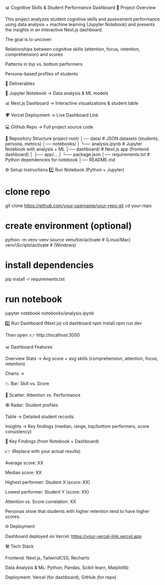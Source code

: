 📊 Cognitive Skills & Student Performance Dashboard
🚀 Project Overview

This project analyzes student cognitive skills and assessment performance using data analysis + machine learning (Jupyter Notebook) and presents the insights in an interactive Next.js dashboard.

The goal is to uncover:

Relationships between cognitive skills (attention, focus, retention, comprehension) and scores

Patterns in top vs. bottom performers

Persona-based profiles of students

📂 Deliverables

📓 Jupyter Notebook → Data analysis & ML models

📊 Next.js Dashboard → Interactive visualizations & student table

🌍 Vercel Deployment → Live Dashboard Link

💻 GitHub Repo → Full project source code

📁 Repository Structure
project-root/
│── data/                     # JSON datasets (students, persona, metrics)
│── notebooks/
│   └── analysis.ipynb        # Jupyter Notebook with analysis + ML
│── dashboard/                # Next.js app (frontend dashboard)
│   ├── app/...
│   └── package.json
│── requirements.txt          # Python dependencies for notebook
│── README.md

⚙️ Setup Instructions
1️⃣ Run Notebook (Python + Jupyter)
# clone repo
git clone https://github.com/your-username/your-repo.git
cd your-repo

# create environment (optional)
python -m venv venv
source venv/bin/activate  # (Linux/Mac)
venv\Scripts\activate     # (Windows)

# install dependencies
pip install -r requirements.txt

# run notebook
jupyter notebook notebooks/analysis.ipynb

2️⃣ Run Dashboard (Next.js)
cd dashboard
npm install
npm run dev


Then open: 👉 http://localhost:3000

📊 Dashboard Features

Overview Stats → Avg score + avg skills (comprehension, attention, focus, retention)

Charts →

📉 Bar: Skill vs. Score

🔵 Scatter: Attention vs. Performance

🕸️ Radar: Student profiles

Table → Detailed student records

Insights → Key findings (median, range, top/bottom performers, score consistency)

🔎 Key Findings (from Notebook + Dashboard)

👉 (Replace with your actual results)

Average score: XX

Median score: XX

Highest performer: Student X (score: XX)

Lowest performer: Student Y (score: XX)

Attention vs. Score correlation: XX

Personas show that students with higher retention tend to have higher scores.

🌐 Deployment

Dashboard deployed on Vercel: https://your-vercel-link.vercel.app

🛠️ Tech Stack

Frontend: Next.js, TailwindCSS, Recharts

Data Analysis & ML: Python, Pandas, Scikit-learn, Matplotlib

Deployment: Vercel (for dashboard), GitHub (for repo)